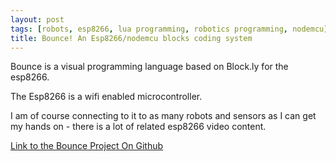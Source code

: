 ```yaml
---
layout: post
tags: [robots, esp8266, lua programming, robotics programming, nodemcu]
title: Bounce! An Esp8266/nodemcu blocks coding system
---
```

Bounce is a visual programming language based on Block.ly for the esp8266.

The Esp8266 is a wifi enabled microcontroller.

I am of course connecting to it to as many robots and sensors as I can get my hands on - there is a lot of related esp8266 video content.

[Link to the Bounce Project On Github](https://github.com/orionrobots/Bounce)
